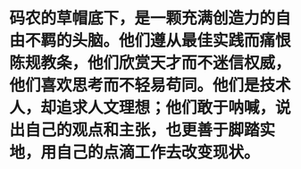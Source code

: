 

码农的草帽底下，是一颗充满创造力的自由不羁的头脑。他们遵从最佳实践而痛恨陈规教条，他们欣赏天才而不迷信权威，他们喜欢思考而不轻易苟同。他们是技术人，却追求人文理想；他们敢于呐喊，说出自己的观点和主张，也更善于脚踏实地，用自己的点滴工作去改变现状。
==========